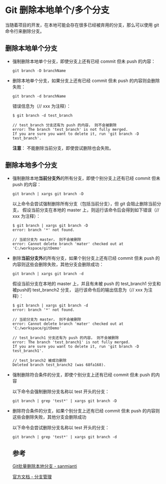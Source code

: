 # Git 删除本地单个/多个分支

当随着项目的开发，在本地可能会存在很多已经被弃用的分支，那么可以使用 git 命令行来删除分支。

## 删除本地单个分支

* 强制删除本地单个分支，即使分支上还有已经 commit 但未 push 的内容：
  ```shell
  git branch -D branchName
  ```

* 删除本地单个分支，如果分支上还有已经 commit 但未 push 的内容则会删除失败：
  ```shell
  git branch -d branchName
  ```
  错误信息为（// xxx 为注释）：
  ```shell
  $ git branch -d test_branch

  // test_branch 分支还有为 push 的内容， 则不会被删除
  error: The branch 'test_branch' is not fully merged.
  If you are sure you want to delete it, run 'git branch -D test_branch'.
  ```

  **注意**： 不能删除当前分支，即使尝试删除也会失败。

## 删除本地多个分支

* 强制删除本地**当前分支外**的所有分支，即使个别分支上还有已经 commit 但未 push 的内容：
  ```shell
  git branch | xargs git branch -D
  ```
  以上命令会尝试强制删除所有分支（包括当前分支），但 git 会阻止删除当前分支，
  假设当前分支在本地的 master 上，则运行该命令后会得到如下错误（// xxx 为注释）：
  ```shell
  $ git branch | xargs git branch -D
  error: branch '*' not found.

  // 当前分支为 master， 则不会被删除
  error: Cannot delete branch 'mater' checked out at 'C:/workspace/gitDemo'
  ```

* 删除**当前分支外**的所有分支，如果个别分支上还有已经 commit 但未 push 的内容则这些会删除失败，其他分支会删除成功：
  ```shell
  git branch | xargs git branch -d
  ```
  假设当前分支在本地的 master 上，并且有未被 push 的 test_branch1 分支和被push的 test_branch2 分支，
  运行该命令后的输出信息为（// xxx 为注释）：
  ```shell
  $ git branch | xargs git branch -d
  error: branch '*' not found.

  // 当前分支为 master， 则不会被删除
  error: Cannot delete branch 'mater' checked out at 'C:/workspace/gitDemo'

  // test_branch1 分支还有为 push 的内容， 则不会被删除
  error: The branch 'test_branch1' is not fully merged.
  If you are sure you want to delete it, run 'git branch -D test_branch1'.

  // test_branch2 被成功删除
  Deleted branch test_branch2 (was 68fa168).
  ```

* 强制删除符合条件的分支，即使个别分支上还有已经 commit 但未 push 的内容
  
  以下命令会强制删除分支名称以 test 开头的分支：
  ```shell
  git branch | grep 'test*' | xargs git branch -D
  ```
    
* 删除符合条件的分支，如果个别分支上还有已经 commit 但未 push 的内容则这些会删除失败，其他分支会删除成功
  
  以下命令会尝试删除分支名称以 test 开头的分支：
  ```shell
  git branch | grep 'test*' | xargs git branch -d
  ```

  ## 参考

  [Git批量删除本地分支 - sanmianti](https://blog.csdn.net/u012719153/article/details/81136081)

  [官方文档 - 分支管理](https://git-scm.com/book/zh/v2/Git-%E5%88%86%E6%94%AF-%E5%88%86%E6%94%AF%E7%AE%A1%E7%90%86)
